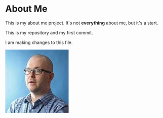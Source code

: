 # About Me

This is my about me project. It's not **everything** about me, but it's a start.

This is my repository and my first commit.

I am making changes to this file.

![Picture of Tim](tim.jpg)
